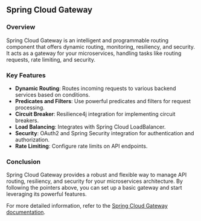 
## Spring Cloud Gateway

### Overview

Spring Cloud Gateway is an intelligent and programmable routing component that offers dynamic routing, monitoring, resiliency, and security. It acts as a gateway for your microservices, handling tasks like routing requests, rate limiting, and security.

### Key Features

- **Dynamic Routing**: Routes incoming requests to various backend services based on conditions.
- **Predicates and Filters**: Use powerful predicates and filters for request processing.
- **Circuit Breaker**: Resilience4j integration for implementing circuit breakers.
- **Load Balancing**: Integrates with Spring Cloud LoadBalancer.
- **Security**: OAuth2 and Spring Security integration for authentication and authorization.
- **Rate Limiting**: Configure rate limits on API endpoints.


### Conclusion

Spring Cloud Gateway provides a robust and flexible way to manage API routing, resiliency, and security for your microservices architecture. By following the pointers above, you can set up a basic gateway and start leveraging its powerful features.

For more detailed information, refer to the [Spring Cloud Gateway documentation](https://spring.io/projects/spring-cloud-gateway).

